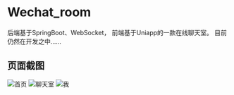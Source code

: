 # Wechat_room
后端基于SpringBoot、WebSocket，
前端基于Uniapp的一款在线聊天室。
目前仍然在开发之中……

## 页面截图
![首页](https://github.com/A-Juran/Wechat_room/blob/main/assets/image-20230208235157458.png)
![聊天室](https://github.com/A-Juran/Wechat_room/blob/main/assets/image-20230208235247063.png)
![我](https://github.com/A-Juran/Wechat_room/blob/main/assets/image-20230208235230949.png)
